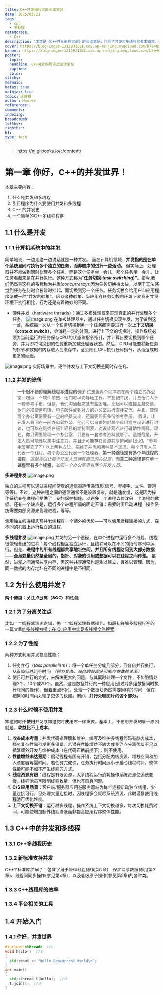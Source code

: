 ```yaml
---
title: C++并发编程实战阅读笔记
date: 2025/03/21
tags:
  - cpp
  - 多线程
categories:
  - C++
description: "本文是《C++并发编程实战》的阅读笔记，介绍了并发和多线程的基本概念、C++的并发历史、并发编程的原因和应用场景。并发指在单个系统里同时执行多个独立任务，通过任务切换实现。并发的途径包括多进程和多线程，并发编程的原因包括关注点分离和性能提升。C++11标准库扩展了线程管理、共享数据保护、线程间同步操作等功能。文章还提供了一个简单的C++多线程程序示例。"
cover: https://blog-imges-1313931661.cos.ap-nanjing.myqcloud.com/b7e4650d20f64946a9c0f52aa4249bae~noop.jpeg
banner: https://blog-imges-1313931661.cos.ap-nanjing.myqcloud.com/b7e4650d20f64946a9c0f52aa4249bae~noop.jpeg
poster:
  topic: 
  headline: C++并发编程实战阅读笔记
  caption: 
  color: 
sticky: 
mermaid: 
katex: true
mathjax: true
topic: 计算机
author: Montee
references: 
comments: 
indexing: 
breadcrumb: 
leftbar: 
rightbar: 
h1: 
type: tech
---
```


> https://nj.gitbooks.io/c/content/

# 第一章 你好，C++的并发世界！

本章主要内容：
1. 什么是并发和多线程
2. 引用程序为什么要使用并发和多线程
3. C++ 的并发史
4. 一个简单的C++多线程程序

## 1.1 什么是并发
### 1.1.1 计算机系统中的并发

简单地说，一边走路一边说话就是一种并发。
而在计算机领域，**并发指的是在单个系统里同时执行多个独立的任务，而非顺序的进行一些活动。** 但实际上，处理器并不能做到同时处理多个任务，而是这个任务坐一会儿，那个任务坐一会儿，让任务看起来是在并行执行。这种方式称为“**任务切换(_task switching_)”**。如今,我们仍然将这样的系统称为并发(_concurrency_):因为任务切换得太快，以至于无法感觉到任务在何时会被暂时挂起，而切换到另一个任务。任务切换会给用户和应用程序造成一种“并发的假象”。因为这种假象，当应用在任务切换的环境下和真正并发环境下执行相比，行为还是有着微妙的不同。

* 硬件并发（hardware threads）：通过多核处理器来实现真正的并行处理多个任务。
![image.png](https://blog-imges-1313931661.cos.ap-nanjing.myqcloud.com/20250321222046.png)
在单核处理器中，通过任务切换实现并发，为了做到这一点，系统每一次从一个任务切换到另一个任务都需要进行一次**上下文切换（context switch）**，会消耗一定的时间。进行上下文的切换时，操作系统必须为当前运行的任务保存CPU的状态和指令指针，并计算出要切换到哪个任务，并为即将切换到的任务重新加载处理器状态。然后，CPU可能要将新任务的指令和数据的内存载入到缓存中，这会阻止CPU执行任何指令，从而造成的更多的延迟。

![image.png](https://blog-imges-1313931661.cos.ap-nanjing.myqcloud.com/20250321222544.png)
实际场景中，硬件并发与上下文切换是同时存在的。

### 1.1.2 并发的途径

> **一个很不错的理解线程与进程的例子** 
> 试想当两个程序员在两个独立的办公室一起做一个软件项目，他们可以安静地工作、不互相干扰，并且他们人手一套参考手册。但是，他们沟通起来就有些困难，比起可以直接互相交谈，他们必须使用电话、电子邮件或到对方的办公室进行直接交流。并且，管理两个办公室需要有一定的经费支出，还需要购买多份参考手册。
> 假设，让开发人员同在一间办公室办公，他们可以自由的对某个应用程序设计进行讨论，也可以在纸或白板上轻易的绘制图表，对设计观点进行辅助性阐释。现在，你只需要管理一个办公室，只要有一套参考资料就够了。遗憾的是，开发人员可能难以集中注意力，并且还可能存在资源共享的问题(比如，“参考手册哪去了?”)
> 以上两种方法，描绘了并发的两种基本途径。每个开发人员代表一个线程，每个办公室代表一个处理器。**第一种途径是有多个单线程的进程**，*这就类似让每个开发人员拥有自己的办公室*，而**第二种途径是在单一进程里有多个线程**，*如同一个办公室里有两个开发人员。* 

**多进程并发**
![image.png](https://blog-imges-1313931661.cos.ap-nanjing.myqcloud.com/20250321224806.png)


独立的进程可以通过进程间常规的通信渠道传递讯息(信号、套接字、文件、管道等等)。不过，这种进程之间的通信通常不是设置复杂，就是速度慢，这是因为操作系统会在进程间提供了一定的保护措施，以避免一个进程去修改另一个进程的数据。还有一个缺点是，运行多个进程所需的固定开销：需要时间启动进程，操作系统需要内部资源来管理进程，等等。

使用独立的进程实现并发编程有一个额外的优势——可以使用远程连接的方式，在不同的机器上运行独立的进程。

**多线程并发**
![image.png](https://blog-imges-1313931661.cos.ap-nanjing.myqcloud.com/20250321224915.png)
并发的另一个途径，在单个进程中运行多个线程。线程很像轻量级的进程：每个线程相互独立运行，且线程可以在不同的指令序列中运行。但是，**进程中的所有线程都共享地址空间，并且所有线程访问到大部分数据——全局变量仍然是全局的，指针、对象的引用或数据可以在线程之间传递。** 虽然，进程之间通常共享内存，但这种共享通常也是难以建立，且难以管理。因为，同一数据的内存地址在不同的进程中是不相同。


## 1.2 为什么使用并发？

**两个原因：关注点分离（SOC）和性能**

### 1.2.1 为了分离关注点

比如一个线程处理UI逻辑，另一个线程处理数据操作。如最初接触多线程时写的一篇文章[# 多线程初探：在 Qt 应用中实现多线程文件搜索](https://www.montylee.cn/2024/07/18/多线程初探/)

### 1.2.2 为了性能

两种方式利用并发提高性能：
1. 任务并行（_task parallelism_）：将一个单任务分成几部分，且各自并行执行，从而降低总运行时间 *（较为复杂，任务的各部分可能存在依赖关系）*
2. 使用可并行的方式，来解决更大的问题。与其同时处理一个文件，不如酌情处理2个、10个或20个。虽然，这是数据并行的一种应用(通过对多组数据同时执行相同的操作)，但着重点不同。处理一个数据块仍然需要同样的时间，但在相同的时间内处理了更多的数据。例如，**并行处理图片的各个部分。** 

### 1.2.3 什么时候不使用并发
知道何时**不使用**并发与知道何时**使用**它一样重要。基本上，不使用并发的唯一原因就是，**收益比不上成本**。
1. **收益成本考量**：并发代码难理解和维护，编写及维护多线程代码有脑力成本，额外复杂性易引发更多错误。若潜在性能增益不够大或关注点分离优势不足以抵消额外开发与维护成本（在代码正确前提下），则不使用。
2. **性能增益未达预期**：启动线程有固有开销，包括分配内核资源、堆栈空间和加入调度器等需时间。若任务完成快，任务执行时间远小于启动线程时间，整体性能可能不如不产生线程的方式。
3. **线程资源有限**：线程是有限资源，太多线程运行消耗操作系统资源使系统变慢。线程池虽可限制线程数量，但也有自身问题。
4. **C/S 应用场景**：客户端/服务器应用在服务器端为每个连接启动独立线程，少量连接可行，但处理大量连接时，因线程多会耗尽系统资源，此时谨慎使用线程池可优化性能。
5. **上下文切换开销**：运行越多线程，操作系统上下文切换越多，每次切换耗费时间，可能使增加额外线程降低而非提高应用程序整体性能。

## 1.3 C++中的并发和多线程

### 1.3.1 C++多线程历史
### 1.3.2 新标准支持并发
C++11标准库扩展了：包含了用于管理线程(参见第2章)、保护共享数据(参见第3章)、线程间同步操作(参见第4章)，以及低级原子操作(参见第5章)的各种类。
### 1.3.3 C++线程库的效率
### 1.3.4 平台相关的工具

## 1.4 开始入门
### 1.4.1 你好，并发世界

```CPP
#include <thread>  //①
void hello()  //②
{
  std::cout << "Hello Concurrent World\n";
}
int main()
{
  std::thread t(hello);  //③
  t.join();  //④
}
```

